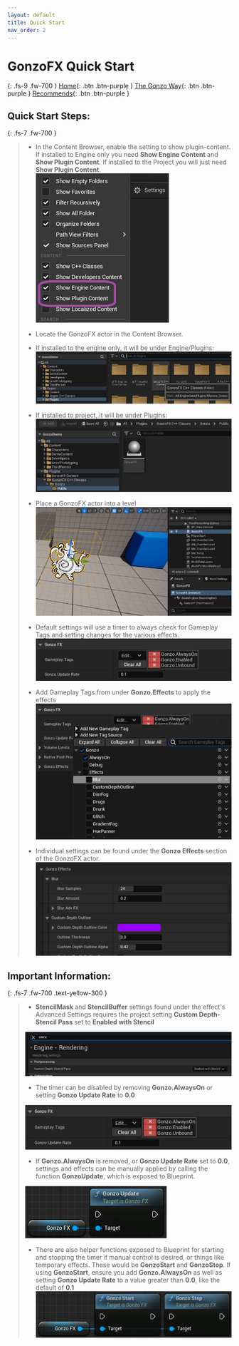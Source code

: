 ```yaml
---
layout: default
title: Quick Start
nav_order: 2
---
```

# GonzoFX Quick Start
{: .fs-9 .fw-700 }
[Home](https://madteapartygames.github.io/the-gonzo-docs/){: .btn .btn-purple }
[The Gonzo Way](https://madteapartygames.github.io/the-gonzo-docs/docs/deepdive.html){: .btn .btn-purple }
[Recommends](https://madteapartygames.github.io/the-gonzo-docs/docs/recommends.html){: .btn .btn-purple }

## Quick Start Steps:
{: .fs-7 .fw-700 }
> - In the Content Browser, enable the setting to show plugin-content. If installed to Engine only you need **Show Engine Content** and **Show Plugin Content**. If installed to the Project you will just need **Show Plugin Content**.
> ![](../assets/images/browser-settings.png)
> 
> - Locate the GonzoFX actor in the Content Browser. 
> - If installed to the engine only, it will be under Engine/Plugins:
> ![](../assets/images/browser-plugins.png) 
>
> - If installed to project, it will be under Plugins:
> ![](../assets/images/actor-path.png)
>  
> - Place a GonzoFX actor into a level
> ![](../assets/images/actor-place.png) 
> 
> - Default settings will use a timer to always check for Gameplay Tags and setting changes for the various effects.
> ![](../assets/images/actor-defaults.png) 
> 
> - Add Gameplay Tags from under **Gonzo.Effects** to apply the effects
> ![](../assets/images/actor-fx-tags.png)
>  
> - Individual settings can be found under the **Gonzo Effects** section of the GonzoFX actor.
> ![](../assets/images/fx-settings.png) 

## **Important Information:**
{: .fs-7 .fw-700 .text-yellow-300 }
> - **StencilMask** and **StencilBuffer** settings found under the effect's Advanced Settings requires the project setting **Custom Depth-Stencil Pass** set to **Enabled with Stencil**
> 
> ![](../assets/images/proj-settings.png)
> - The timer can be disabled by removing **Gonzo.AlwaysOn** or setting **Gonzo Update Rate** to **0.0**
>
> ![](../assets/images/actor-defaults.png) 
> - If **Gonzo.AlwaysOn** is removed, or **Gonzo Update Rate** set to **0.0**, settings and effects can be manually applied by calling the function **GonzoUpdate**, which is exposed to Blueprint.
> 
> ![](../assets/images/gonzo-update.png)
> - There are also helper functions exposed to Blueprint for starting and stopping the timer if manual control is desired, or things like temporary effects. These would be **GonzoStart** and **GonzoStop**. If using **GonzoStart**, ensure you add **Gonzo.AlwaysOn** as well as setting **Gonzo Update Rate** to a value greater than **0.0**, like the default of **0.1**
> ![](../assets/images/gonzo-start-stop.png)

